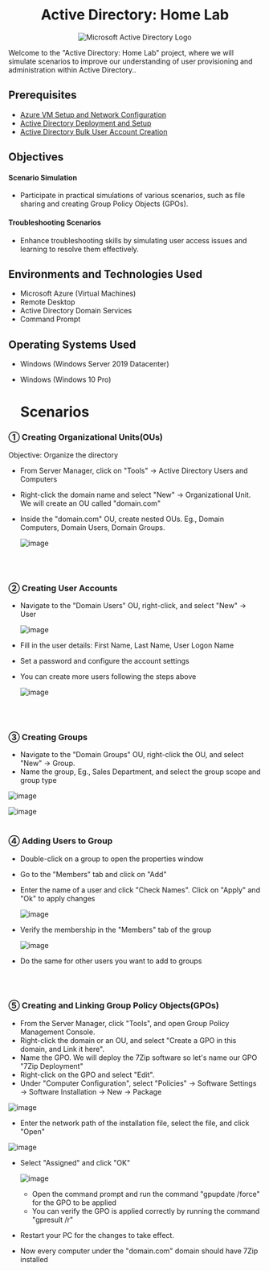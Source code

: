 <h1 align='center'> Active Directory: Home Lab</h1>
<p align="center">
<img src="https://i.imgur.com/pU5A58S.png" alt="Microsoft Active Directory Logo"/>
</p>




<p>Welcome to the "Active Directory: Home Lab" project, where we will simulate scenarios to improve our understanding of user provisioning and administration within Active Directory..</p>

<h2>Prerequisites</h2>

- <a href="https://github.com/a-rashid-saaka/Azure-VM-deployment"> Azure VM Setup and Network Configuration </a>
- <a href="https://github.com/a-rashid-saaka/Active-Directory-installation"> Active Directory Deployment and Setup </a>
- <a href="https://github.com/a-rashid-saaka/Active-Directory-user-creation">Active Directory Bulk User Account Creation </a>
<h2> Objectives</h2>

<h4>Scenario Simulation</h4>

- Participate in practical simulations of various scenarios, such as file sharing and creating Group Policy Objects (GPOs).

<h4>Troubleshooting Scenarios</h4>

- Enhance troubleshooting skills by simulating user access issues and learning to resolve them effectively.

<h2>Environments and Technologies Used</h2>

- Microsoft Azure (Virtual Machines)
- Remote Desktop
- Active Directory Domain Services
- Command Prompt

<h2>Operating Systems Used </h2>

- Windows (Windows Server 2019 Datacenter)
- Windows (Windows 10 Pro)

  <h1>Scenarios</h1>

<h3>&#9312; Creating Organizational Units(OUs) </h3>
Objective: Organize the directory

- From Server Manager, click on "Tools" -> Active Directory Users and Computers

- Right-click the domain name and select "New" -> Organizational Unit. We will create an OU called "domain.com"
  
- Inside the "domain.com" OU, create nested OUs. Eg., Domain Computers, Domain Users, Domain Groups.

  
  ![image](https://github.com/user-attachments/assets/e1421bb9-3b44-4922-9fa0-40f0465ae6ff)
<br>
<br>


<h3>&#9313; Creating User Accounts</h3>

- Navigate to the "Domain Users" OU, right-click, and select "New" -> User


  ![image](https://github.com/user-attachments/assets/b05dc567-2ba2-4a17-939f-27153baec336)
- Fill in the user details: First Name, Last Name, User Logon Name

- Set a password and configure the account settings

- You can create more users following the steps above

  ![image](https://github.com/user-attachments/assets/1bc666ab-0460-44ff-84db-a357a2f7c28f)
<br>
<br>

<h3>&#9314; Creating Groups</h3>


- Navigate to the "Domain Groups" OU, right-click the OU, and select "New" -> Group.
- Name the group, Eg., Sales Department, and select the group scope  and group type 

![image](https://github.com/user-attachments/assets/c3b6e465-2064-4a4d-b748-5771d49f119f)

![image](https://github.com/user-attachments/assets/e78a2525-1520-4694-9cdf-27199350856c)
<br>
<br>

<h3>&#9315; Adding Users to Group</h3>

- Double-click on a group to open the properties window
-  Go to the "Members" tab and click on "Add"
- Enter the name of a user and click "Check Names". Click on "Apply" and "Ok" to apply changes

  ![image](https://github.com/user-attachments/assets/4fdf7dc8-04e4-4ef0-9082-b063ca14d37d)

- Verify the membership in the "Members" tab of the group

  ![image](https://github.com/user-attachments/assets/1f768c3e-1f12-4ee5-9863-3e85b36a04dd)

- Do the same for other users you want to add to groups
<br>
<br>


<h3>&#9316; Creating and Linking Group Policy Objects(GPOs)</h3>

- From the Server Manager, click "Tools", and open Group Policy Management Console.
- Right-click the domain or an OU, and select "Create a GPO in this domain, and Link it
here".
- Name the GPO. We will deploy the 7Zip software  so let's name our GPO "7Zip Deployment"
- Right-click on the GPO and select "Edit".
- Under "Computer Configuration", select "Policies" -> Software Settings -> Software Installation -> New -> Package
  
![image](https://github.com/user-attachments/assets/90437acb-be56-4f3c-a38b-ce8e7f86658a)

- Enter the network path of the installation file, select the file, and click "Open"

![image](https://github.com/user-attachments/assets/0f6e6132-fb6c-47d3-9cff-d8fe00eee0a0)

- Select "Assigned" and click "OK"

  ![image](https://github.com/user-attachments/assets/9f3facf2-ac3d-4482-b4d1-82a1686f377e)

  - Open the command prompt and run the command "gpupdate /force" for the GPO to be applied
  - You can verify the GPO is applied correctly by running the command "gpresult /r"
- Restart your PC for the changes to take effect.
- Now every computer under the "domain.com" domain should have 7Zip installed
